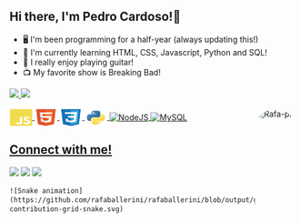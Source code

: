 ## Hi there, I'm Pedro Cardoso!🚀
- 🖥️ I'm been programming for a half-year (always updating this!)
- 📗 I'm currently learning HTML, CSS, Javascript, Python and SQL!
- 🎸 I really enjoy playing guitar!
- 📺 My favorite show is Breaking Bad!
<div align="Left">
  <a href="https://github.com/pedroxcardoso">
  <img height="180em" src="https://github-readme-stats.vercel.app/api?username=pedroxcardoso&show_icons=true&theme=midnight-purple&include_all_commits=true&count_private=true"/>
  <img height="180em" src="https://github-readme-stats.vercel.app/api/top-langs/?username=pedroxcardoso&layout=compact&langs_count=7&theme=midnight-purple"/>
</div>

  <div style="display: inline_block"><br>
    <img align="center" alt="Js" height="30" width="40" src="https://raw.githubusercontent.com/devicons/devicon/master/icons/javascript/javascript-plain.svg">
    <img align="center" alt="HTML" height="30" width="40" src="https://raw.githubusercontent.com/devicons/devicon/master/icons/html5/html5-original.svg">
    <img align="center" alt="CSS" height="30" width="40" src="https://raw.githubusercontent.com/devicons/devicon/master/icons/css3/css3-original.svg">
    <img align="center" alt="Python" height="30" width="40" src="https://raw.githubusercontent.com/devicons/devicon/master/icons/python/python-original.svg">
    <img align="center" alt="NodeJS" height="30" width="40" src="https://cdn.jsdelivr.net/gh/devicons/devicon/icons/nodejs/nodejs-plain.svg" />
   <img align="center" alt="MySQL" height="30" width="40" src="https://cdn.jsdelivr.net/gh/devicons/devicon/icons/mysql/mysql-original.svg" />
    <img align="right" alt="Rafa-pic" height="150" style="border-radius:50px;" src="https://i.pinimg.com/564x/ca/81/75/ca817583bfe9f84b4eeb8455e35213c8.jpg">
  </div>
  
  ## Connect with me!
  <div> 
  <a href="https://instagram.com/pedroxcardoso" target="_blank"><img src="https://img.shields.io/badge/-Instagram-%23E4405F?style=for-the-badge&logo=instagram&logoColor=white" target="_blank"></a>
  <a href = "mailto:pedrocardososilvaneto1@gmail.com"><img src="https://img.shields.io/badge/-Gmail-%23333?style=for-the-badge&logo=gmail&logoColor=white" target="_blank"></a>
  <a href="https://www.linkedin.com/in/pedro-cardoso-376095239/" target="_blank"><img src="https://img.shields.io/badge/-LinkedIn-%230077B5?style=for-the-badge&logo=linkedin&logoColor=white" target="_blank"></a> 
 
    ![Snake animation](https://github.com/rafaballerini/rafaballerini/blob/output/github-contribution-grid-snake.svg)
 
</div>

